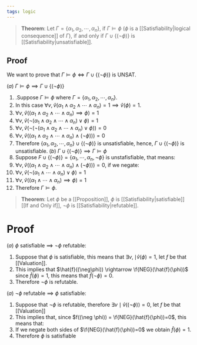 ```yaml
---
tags: logic
---
```


>**Theorem**: Let $\Gamma = \{\alpha_{1},\alpha_{2},\cdots,\alpha_{n}\}$, if $\Gamma \vDash \phi$ ($\phi$ is a [[Satisfiability|logical consequence]] of $\Gamma$), if and only if $\Gamma \cup \{(\neg \phi)\}$ is [[Satisfiability|unsatisfiable]].

## Proof
We want to prove that $\Gamma \vDash \phi \iff \Gamma \cup \{(\neg \phi)\}$ is UNSAT.

$(a)$ $\Gamma \vDash \phi \implies \Gamma \cup \{(\neg \phi)\}$
1. .Suppose $\Gamma \vDash \phi$ where $\Gamma = \{\alpha_{1},\alpha_{2},\cdots,\alpha_{n}\}.$
2. In this case $\forall v, \, \hat{v}(\alpha_{1}\land\alpha_{2}\land\cdots\land\alpha_{n})=1 \implies \hat{v}(\phi)= 1$.
3. $\forall v, \, \hat{v}((\alpha_{1}\land\alpha_{2}\land \cdots\land \alpha_{n}) \implies \phi) =1$
4. $\forall v, \, \hat{v}(\neg(\alpha_{1}\land\alpha_{2}\land \cdots\land \alpha_{n}) \lor \phi)=1$
5. $\forall v, \, \hat{v}(\neg(\neg(\alpha_{1}\land\alpha_{2}\land \cdots\land \alpha_{n}) \lor \phi))=0$ 
6. $\forall v, \, \hat{v}((\alpha_{1}\land\alpha_{2}\land \cdots\land \alpha_{n}) \land (\neg\phi)))=0$  
7. Therefore $\{\alpha_{1}, \alpha_{2},\cdots,\alpha_{n}\} \cup \{(\neg \phi)\}$ is unsatisfiable, hence, $\Gamma \cup \{(\neg \phi)\}$ is unsatisfiable.
$(b)$ $\Gamma \cup \{(\neg \phi)\} \implies \Gamma \vDash \phi$ 
1. Suppose $F \cup \{(\neg \phi)\} = \{\alpha_{1}, \cdots, \alpha_{n}, \neg \phi\}$ is unstafisfiable, that means:
2. $\forall v, \, \hat{v}((\alpha_{1}\land\alpha_{2}\land \cdots\land \alpha_{n}) \land (\neg\phi)))=0$, if we negate:
3. $\forall v, \, \hat{v}(\neg (\alpha_{1}\land \cdots \land \alpha_{n}) \lor \phi)= 1$  
4. $\forall v, \, \hat{v}((\alpha_{1}\land \cdots \land \alpha_{n}) \implies \phi)= 1$  
5. Therefore $\Gamma \vDash \phi$.

> **Theorem**: Let $\phi$ be a [[Proposition]], $\phi$ is [[Satisfiability|satisfiable]] [[If and Only if]], $\neg \phi$ is [[Satisfiability|refutable]].

# Proof
$(a)$ $\phi$ satisfiable $\implies$ $\neg \phi$ refutable:

1. Suppose that $\phi$ is satisfiable, this means that $\exists v, \mid \hat{v}(\phi)=1$, let $f$ be that [[Valuation]].
2. This implies that $\hat{f}((\neg\phi)) \rightarrow \f{NEG}(\hat{f}(\phi))$ since $\hat{f}(\phi) = 1$, this means that $\hat{f}(\neg \phi)= 0$.
3. Therefore $\neg\phi$ is refutable.  

$(a)$ $\neg\phi$ refutable $\implies$ $\phi$ satisfiable:

1. Suppose that $\neg \phi$ is refutable, therefore $\exists v \mid \hat{v}((\neg \phi))=0$, let $f$ be that [[Valuation]] 
2. This implies that, since $f((\neg \phi)) = \f{NEG}(\hat{f}(\phi))=0$, this means that:  
3. If we negate both sides of $\f{NEG}(\hat{f}(\phi))=0$ we obtain $\hat{f}(\phi) = 1$.
4. Therefore $\phi$ is satisfiable